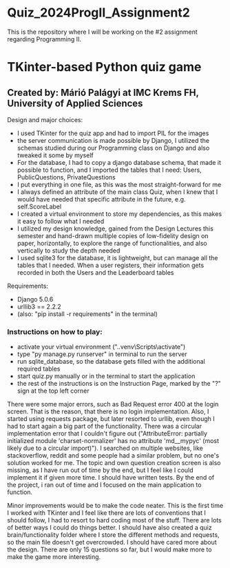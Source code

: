 # Quiz_2024ProgII_Assignment2
This is the repository where I will be working on the #2 assignment regarding Programming II.

# TKinter-based Python quiz game
## Created by: Márió Palágyi at IMC Krems FH, University of Applied Sciences

Design and major choices:
- I used TKinter for the quiz app and had to import PIL for the images
- the server communication is made possible by Django, I utilized the schemas studied during our Programming class on Django and also tweaked it some by myself
- For the database, I had to copy a django database schema, that made it possible to function, and I imported the tables that I need: Users, PublicQuestions, PrivateQuestions
- I put everything in one file, as this was the most straight-forward for me
- I always defined an attribute of the main class Quiz, when I knew that I would have needed that specific attribute in the future, e.g. self.ScoreLabel
- I created a virtual environment to store my dependencies, as this makes it easy to follow what I needed
- I utilized my design knowledge, gained from the Design Lectures this semester and hand-drawn multiple copies of low-fidelity design on paper, horizontally, to explore the range of functionalities, and also vertically to study the depth needed
- I used sqlite3 for the database, it is lightweight, but can manage all the tables that I needed. When a user registers, their information gets recorded in both the Users and the Leaderboard tables 

Requirements:
- Django 5.0.6
- urllib3 == 2.2.2
- (also: "pip install -r requirements" in the terminal)

### Instructions on how to play:
- activate your virtual environment (".\.venv\Scripts\activate")
-  type "py manage.py runserver" in terminal to run the server
- run sqlite_database, so the database gets filled with the additional required tables
- start quiz.py manually or in the terminal to start the application
- the rest of the instructions is on the Instruction Page, marked by the "?" sign at the top left corner

There were some major errors, such as Bad Request error 400 at the login screen. That is the reason, that there is no 
login implementation.
Also, I started using requests package, but later resorted to urllib, even though I had to start again a big part of the
functionality. There was a circular implementation error that I couldn't figure out ("AttributeError: partially initialized module 'charset-normalizer' has no attribute 'md__mypyc' (most likely due to a circular import)"). I searched on multiple
websites, like stackoverflow, reddit and some people had a similar problem, but no one's solution worked for me.
The topic and own question creation screen is also missing, as I have run out of time by the end, but I feel like I could implement it if given more time.
I should have written tests. By the end of the project, i ran out of time and I focused on the main application to function. 

Minor improvements would be to make the code neater. This is the first time I worked with TKinter and I feel
like there are lots of conventions that I should follow, I had to resort to hard coding most of the stuff.
There are lots of better ways I could do things better. I should have also created a quiz brain/functionality folder where 
I store the different methods and requests, so the main file doesn't get overcrowded.
I should have cared more about the design.
There are only 15 questions so far, but I would make more to make the game more interesting.

